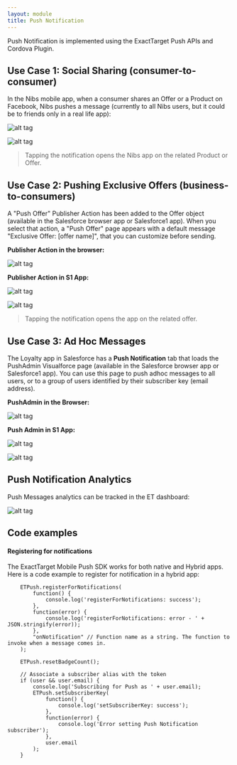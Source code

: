 ```yaml
---
layout: module
title: Push Notification
---
```


Push Notification is implemented using the ExactTarget Push APIs and Cordova Plugin.

## Use Case 1: Social Sharing (consumer-to-consumer)

In the Nibs mobile app, when a consumer shares an Offer or a Product on Facebook, Nibs pushes a message (currently to all Nibs users, but it could be to friends only in a real life app):

![alt tag](https://github.com/ccoenraets/nibs/raw/master/resources/screenshots/push_facebook.png)

![alt tag](https://github.com/ccoenraets/nibs/raw/master/resources/screenshots/push_facebook_notification.png)

> Tapping the notification opens the Nibs app on the related Product or Offer.

## Use Case 2: Pushing Exclusive Offers (business-to-consumers)

A "Push Offer" Publisher Action has been added to the Offer object (available in the Salesforce browser app or Salesforce1 app). When you select that action, a "Push Offer" page appears with a default message "Exclusive Offer: [offer name]", that you can customize before sending.

<strong>Publisher Action in the browser:</strong>

![alt tag](https://github.com/ccoenraets/nibs/raw/master/resources/screenshots/push_offer.png)

<strong>Publisher Action in S1 App:</strong>

![alt tag](https://github.com/ccoenraets/nibs/raw/master/resources/screenshots/push_offer_s1.png)


![alt tag](https://github.com/ccoenraets/nibs/raw/master/resources/screenshots/push_offer_notification.png)

> Tapping the notification opens the app on the related offer.

## Use Case 3: Ad Hoc Messages

The Loyalty app in Salesforce has a <strong>Push Notification</strong> tab that loads the PushAdmin Visualforce page (available in the Salesforce browser app or Salesforce1 app). You can use this page to push adhoc messages to all users, or to a group of users identified by their subscriber key (email address). 

<strong>PushAdmin in the Browser:</strong>

![alt tag](https://github.com/ccoenraets/nibs/raw/master/resources/screenshots/push_adhoc.png)

<strong>Push Admin in S1 App:</strong>

![alt tag](https://github.com/ccoenraets/nibs/raw/master/resources/screenshots/push_adhoc_s1.PNG)


![alt tag](https://github.com/ccoenraets/nibs/raw/master/resources/screenshots/push_adhoc_notification.png)


## Push Notification Analytics

Push Messages analytics can be tracked in the ET dashboard:

![alt tag](https://github.com/ccoenraets/nibs/raw/master/resources/screenshots/push_etdash.png)

## Code examples

#### Registering for notifications

The ExactTarget Mobile Push SDK works for both native and Hybrid apps. Here is a code example to register for notification in a hybrid app:

        ETPush.registerForNotifications(
            function() {
                console.log('registerForNotifications: success');
            },
            function(error) {
                console.log('registerForNotifications: error - ' + JSON.stringify(error));
            },
            "onNotification" // Function name as a string. The function to invoke when a message comes in.
        );
        
        ETPush.resetBadgeCount();
        
        // Associate a subscriber alias with the token
        if (user && user.email) {
            console.log('Subscribing for Push as ' + user.email);
            ETPush.setSubscriberKey(
                function() {
                    console.log('setSubscriberKey: success');
                },
                function(error) {
                    console.log('Error setting Push Notification subscriber');
                },
                user.email
            );
        }
